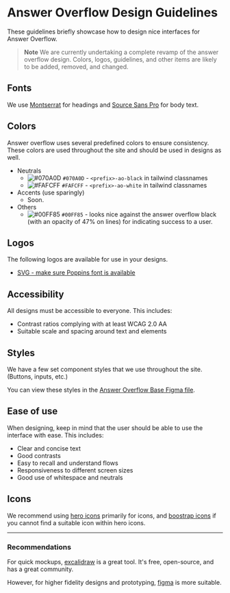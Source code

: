 # Answer Overflow Design Guidelines
These guidelines briefly showcase how to design nice interfaces for Answer Overflow.

> **Note**
> We are currently undertaking a complete revamp of the answer overflow design. Colors, logos, guidelines, and other items are likely to be added, removed, and changed.

## Fonts

We use [Montserrat](https://fonts.google.com/specimen/Montserrat) for headings and [Source Sans Pro](https://fonts.google.com/specimen/Source+Sans+Pro) for body text.

## Colors

Answer overflow uses several predefined colors to ensure consistency. These colors are used throughout the site and should be used in designs as well.

- Neutrals
  - ![#070A0D](https://via.placeholder.com/15/070A0D/000000?text=+) `#070A0D` - `<prefix>-ao-black` in tailwind classnames
  - ![#FAFCFF](https://via.placeholder.com/15/FAFCFF/000000?text=+) `#FAFCFF` - `<prefix>-ao-white` in tailwind classnames
- Accents (use sparingly)
  - Soon.
- Others
  - ![#00FF85](https://via.placeholder.com/15/00FF85/000000?text=+) `#00FF85` - looks nice against the answer overflow black (with an opacity of 47% on lines) for indicating success to a user.

## Logos

The following logos are available for use in your designs.

- [SVG - make sure Poppins font is available](https://cdn.discordapp.com/attachments/1069227604026073102/1073645187680710777/AnswerOverflowPOPPINSLOGO.svg)

## Accessibility

All designs must be accessible to everyone. This includes:

- Contrast ratios complying with at least WCAG 2.0 AA
- Suitable scale and spacing around text and elements

## Styles

We have a few set component styles that we use throughout the site. (Buttons, inputs, etc.)

You can view these styles in the [Answer Overflow Base Figma file](https://www.figma.com/file/GARsgsibWxOOzZ5MZ5XvWv/AnswerOverflow?node-id=0%3A1&t=BvruVK5YvFzx3bd4-1).

## Ease of use

When designing, keep in mind that the user should be able to use the interface with ease. This includes:

- Clear and concise text
- Good contrasts
- Easy to recall and understand flows
- Responsiveness to different screen sizes
- Good use of whitespace and neutrals

## Icons
We recommend using [hero icons](https://heroicons.com/) primarily for icons, and [boostrap icons](https://icons.getbootstrap.com/) if you cannot find a suitable icon within hero icons.

---

### Recommendations

For quick mockups, [excalidraw](https://excalidraw.com/) is a great tool. It's free, open-source, and has a great community.

However, for higher fidelity designs and prototyping, [figma](https://www.figma.com/) is more suitable.
